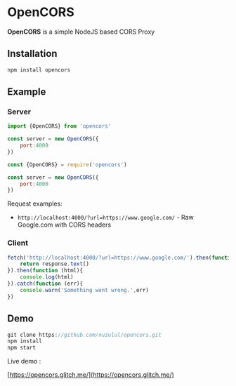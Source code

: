 # OpenCORS

**OpenCORS** is a simple NodeJS based CORS Proxy

## Installation

```javascript
npm install opencors
```

## Example

### Server

```javascript
import {OpenCORS} from 'opencors'

const server = new OpenCORS({
	port:4000
})
```
```javascript
const {OpenCORS} = require('opencors')

const server = new OpenCORS({
	port:4000
})
```
Request examples:

* `http://localhost:4000/?url=https://www.google.com/` - Raw Google.com with CORS headers

### Client

```javascript
fetch('http://localhost:4000/?url=https://www.google.com/').then(function (response){
	return response.text()
}).then(function (html){
	console.log(html)
}).catch(function (err){
	console.warn('Something went wrong.',err)
})
```

## Demo

```javascript
git clone https://github.com/nuzulul/opencors.git
npm install
npm start
```

Live demo :

[https://opencors.glitch.me/](https://opencors.glitch.me/)